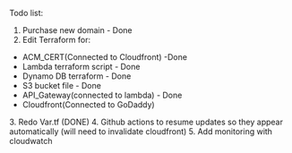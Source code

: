 Todo list:

1. Purchase new domain - Done
2. Edit Terraform for:
<ul>
<li>ACM_CERT(Connected to Cloudfront) -Done</li>
<li>Lambda terraform script - Done</li>
<li>Dynamo DB terraform - Done</li>
<li>S3 bucket file - Done</li>
<li>API_Gateway(connected to lambda) - Done </li>
<li>Cloudfront(Connected to GoDaddy)</li>
</ul>
3. Redo Var.tf (DONE)
4. Github actions to resume updates so they appear automatically (will need to invalidate cloudfront)
5. Add monitoring with cloudwatch
